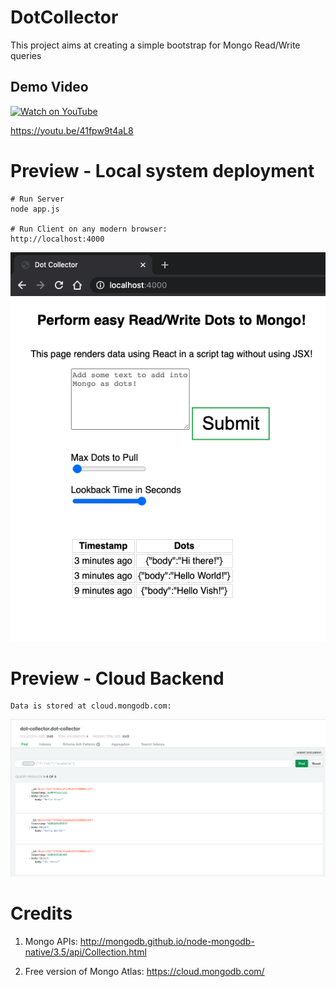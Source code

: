 # DotCollector
This project aims at creating a simple bootstrap for Mongo Read/Write queries


## Demo Video

[![Watch on YouTube](https://img.youtube.com/vi/41fpw9t4aL8/hqdefault.jpg)](https://youtu.be/41fpw9t4aL8)

https://youtu.be/41fpw9t4aL8

# Preview - Local system deployment

```
# Run Server
node app.js

# Run Client on any modern browser:
http://localhost:4000

```

![Preview](https://github.com/vishwarajanand/DotCollector/blob/master/demos/preview.png?raw=true "Preview")


# Preview - Cloud Backend

```
Data is stored at cloud.mongodb.com:
```
![Cloud-Backend](https://github.com/vishwarajanand/DotCollector/blob/master/demos/cloud.mongodb.com.png?raw=true "Cloud-Backend")


# Credits

1. Mongo APIs:
http://mongodb.github.io/node-mongodb-native/3.5/api/Collection.html

2. Free version of Mongo Atlas: https://cloud.mongodb.com/
